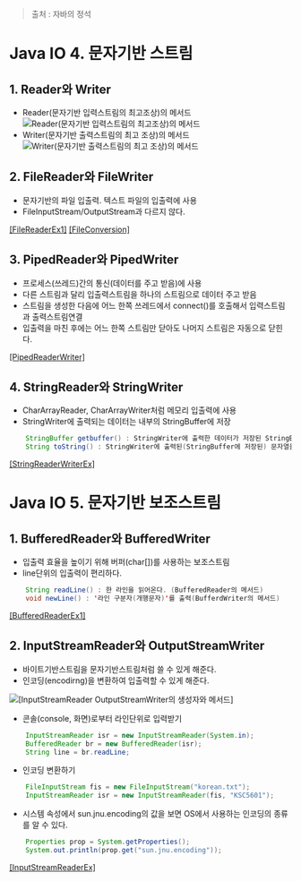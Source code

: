 > 출처 : 자바의 정석

# Java IO 4. 문자기반 스트림
## 1. Reader와 Writer
* Reader(문자기반 입력스트림의 최고조상)의 메서드
![Reader(문자기반 입력스트림의 최고조상)의 메서드](https://github.com/HaeSeongPark/TIL/blob/master/img/Java/Reader(%EB%AC%B8%EC%9E%90%EA%B8%B0%EB%B0%98%20%EC%9E%85%EB%A0%A5%EC%8A%A4%ED%8A%B8%EB%A6%BC%EC%9D%98%20%EC%B5%9C%EA%B3%A0%EC%A1%B0%EC%83%81)%EC%9D%98%20%EB%A9%94%EC%84%9C%EB%93%9C.png)
* Writer(문자기반 출력스트림의 최고 조상)의 메서드
![Writer(문자기반 출력스트림의 최고 조상)의 메서드](https://github.com/HaeSeongPark/TIL/blob/master/img/Java/Writer(%EB%AC%B8%EC%9E%90%EA%B8%B0%EB%B0%98%20%EC%B6%9C%EB%A0%A5%EC%8A%A4%ED%8A%B8%EB%A6%BC%EC%9D%98%20%EC%B5%9C%EA%B3%A0%20%EC%A1%B0%EC%83%81).png)

## 2. FileReader와 FileWriter
* 문자기반의 파일 입출력. 텍스트 파일의 입출력에 사용
* FileInputStream/OutputStream과 다르지 않다.

[[FileReaderEx1]](https://github.com/HaeSeongPark/TIL/blob/master/JavaStudySource/src/ch15/FileReaderEx1.java)
[[FileConversion]](https://github.com/HaeSeongPark/TIL/blob/master/JavaStudySource/src/ch15/FileConversion.java)

## 3. PipedReader와 PipedWriter
* 프로세스(쓰레드)간의 통신(데이터를 주고 받음)에 사용
* 다른 스트림과 달리 입출력스트림을 하나의 스트림으로 데이터 주고 받음
* 스트림을 생성한 다음에 어느 한쪽 쓰레드에서 connect()를 호출해서 입력스트림과 출력스트림연결
* 입출력을 마친 후에는 어느 한쪽 스트림만 닫아도 나머지 스트림은 자동으로 닫힌다.

[[PipedReaderWriter]](https://github.com/HaeSeongPark/TIL/blob/master/JavaStudySource/src/ch15/PipedReaderWriter.java)

## 4. StringReader와 StringWriter
* CharArrayReader, CharArrayWriter처럼 메모리 입출력에 사용
* StringWriter에 출력되는 데이터는 내부의 StringBuffer에 저장
```java
	StringBuffer getbuffer() : StringWriter에 출력한 데이터가 저장된 StringBuffer를 반환
    String toString() : StringWriter에 출력된(StringBuffer에 저장된) 문자열을 반환
```
[[StringReaderWriterEx]](https://github.com/HaeSeongPark/TIL/blob/master/JavaStudySource/src/ch15/StringReaderWriterEx.java)


# Java IO 5. 문자기반 보조스트림
## 1. BufferedReader와 BufferedWriter
* 입출력 효율을 높이기 위해 버퍼(char[])를 사용하는 보조스트림
* line단위의 입출력이 편리하다.
```java
	String readLine() : 한 라인을 읽어온다. (BufferedReader의 메서드)
    void newLine() : '라인 구분자(개행문자)'를 출력(BufferdWriter의 메서드)
```
[[BufferedReaderEx1]](https://github.com/HaeSeongPark/TIL/blob/master/JavaStudySource/src/ch15/BufferedReaderEx1.java)

## 2. InputStreamReader와 OutputStreamWriter
* 바이트기반스트림을 문자기반스트림처럼 쓸 수 있게 해준다.
* 인코딩(encodirng)을 변환하여 입출력할 수 있게 해준다.

![[InputStreamReader OutputStreamWriter의 생성자와 메서드]](https://github.com/HaeSeongPark/TIL/blob/master/img/Java/InputStreamReader%20OutputStreamWriter%EC%9D%98%20%EC%83%9D%EC%84%B1%EC%9E%90%EC%99%80%20%EB%A9%94%EC%84%9C%EB%93%9C.png)

* 콘솔(console, 화면)로부터 라인단위로 입력받기
```java
	InputStreamReader isr = new InputStreamReader(System.in);
    BufferedReader br = new BufferedReader(isr);
    String line = br.readLine;
```
* 인코딩 변환하기
```java
	FileInputStream fis = new FileInputStream("korean.txt");
    InputStreamReader isr = new InputStreamReader(fis, "KSC5601");
```
* 시스템 속성에서 sun.jnu.encoding의 값을 보면 OS에서 사용하는 인코딩의 종류를 알 수 있다.
```java
	Properties prop = System.getProperties();
    System.out.println(prop.get("sun.jnu.encoding"));
```
[[InputStreamReaderEx]](https://github.com/HaeSeongPark/TIL/blob/master/JavaStudySource/src/ch15/InputStreamReaderEx.java)

